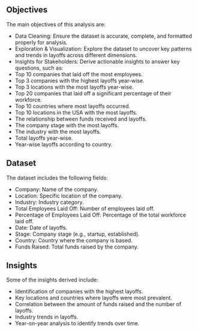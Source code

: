## Objectives
The main objectives of this analysis are:

-  Data Cleaning: Ensure the dataset is accurate, complete, and formatted properly for analysis.
- Exploration & Visualization: Explore the dataset to uncover key patterns and trends in layoffs across different dimensions.
- Insights for Stakeholders: Derive actionable insights to answer key questions, such as:
- Top 10 companies that laid off the most employees.
- Top 3 companies with the highest layoffs year-wise.
- Top 3 locations with the most layoffs year-wise.
- Top 20 companies that laid off a significant percentage of their workforce.
- Top 10 countries where most layoffs occurred.
- Top 10 locations in the USA with the most layoffs.
- The relationship between funds received and layoffs.
- The company stage with the most layoffs.
- The industry with the most layoffs.
- Total layoffs year-wise.
- Year-wise layoffs according to country.



## Dataset
The dataset includes the following fields:

- Company: Name of the company.
- Location: Specific location of the company.
- Industry: Industry category.
- Total Employees Laid Off: Number of employees laid off.
- Percentage of Employees Laid Off: Percentage of the total workforce laid off.
- Date: Date of layoffs.
- Stage: Company stage (e.g., startup, established).
- Country: Country where the company is based.
- Funds Raised: Total funds raised by the company.

## Insights
Some of the insights derived include:

- Identification of companies with the highest layoffs.
- Key locations and countries where layoffs were most prevalent.
- Correlation between the amount of funds raised and the number of layoffs.
- Industry trends in layoffs.
- Year-on-year analysis to identify trends over time.
